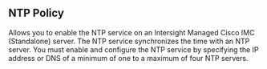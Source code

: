 ## NTP Policy
Allows you to enable the NTP service on an Intersight Managed Cisco IMC (Standalone) server. The NTP service synchronizes the time with an NTP server. You must enable and configure the NTP service by specifying the IP address or DNS of a minimum of one to a maximum of four NTP servers. 
